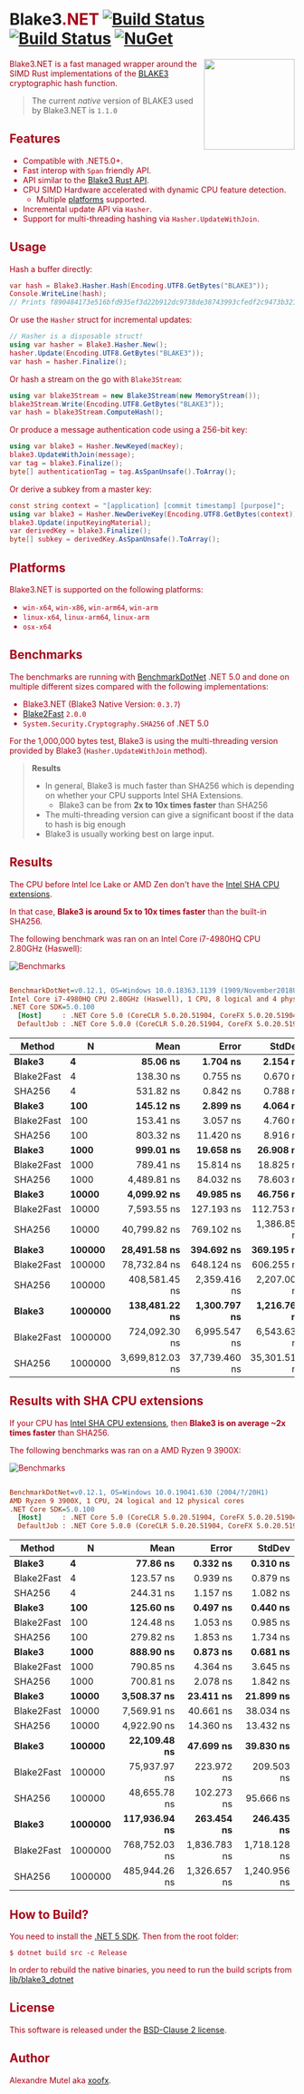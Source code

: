 # Blake3<font color="A80016">.NET</span> [![Build Status](https://github.com/xoofx/Blake3.NET/workflows/managed/badge.svg?branch=master)](https://github.com/xoofx/Blake3.NET/actions) [![Build Status](https://github.com/xoofx/Blake3.NET/workflows/native/badge.svg?branch=master)](https://github.com/xoofx/Blake3.NET/actions) [![NuGet](https://img.shields.io/nuget/v/Blake3.svg)](https://www.nuget.org/packages/Blake3/)

<img align="right" width="160px" height="160px" src="img/logo.png">

Blake3.NET is a fast managed wrapper around the SIMD Rust implementations of the [BLAKE3](https://github.com/BLAKE3-team/BLAKE3) cryptographic hash function.

> The current _native_ version of BLAKE3 used by Blake3.NET is `1.1.0`

## Features

- Compatible with .NET5.0+.
- Fast interop with `Span` friendly API.
- API similar to the [Blake3 Rust API](https://docs.rs/blake3/0.3.7/blake3/).
- CPU SIMD Hardware accelerated with dynamic CPU feature detection.
  - Multiple [platforms](#platforms) supported.
- Incremental update API via `Hasher`.
- Support for multi-threading hashing via `Hasher.UpdateWithJoin`.

## Usage

Hash a buffer directly:

```c#
var hash = Blake3.Hasher.Hash(Encoding.UTF8.GetBytes("BLAKE3"));
Console.WriteLine(hash);
// Prints f890484173e516bfd935ef3d22b912dc9738de38743993cfedf2c9473b3216a4
```

Or use the `Hasher` struct for incremental updates:

```c#
// Hasher is a disposable struct!
using var hasher = Blake3.Hasher.New();
hasher.Update(Encoding.UTF8.GetBytes("BLAKE3"));
var hash = hasher.Finalize();
```

Or hash a stream on the go with `Blake3Stream`:

```c#
using var blake3Stream = new Blake3Stream(new MemoryStream());
blake3Stream.Write(Encoding.UTF8.GetBytes("BLAKE3"));
var hash = blake3Stream.ComputeHash();
```

Or produce a message authentication code using a 256-bit key:

```c#
using var blake3 = Hasher.NewKeyed(macKey);
blake3.UpdateWithJoin(message);
var tag = blake3.Finalize();
byte[] authenticationTag = tag.AsSpanUnsafe().ToArray();
````

Or derive a subkey from a master key:

```c#
const string context = "[application] [commit timestamp] [purpose]";
using var blake3 = Hasher.NewDeriveKey(Encoding.UTF8.GetBytes(context));
blake3.Update(inputKeyingMaterial);
var derivedKey = blake3.Finalize();
byte[] subkey = derivedKey.AsSpanUnsafe().ToArray();
```

## Platforms

Blake3.NET is supported on the following platforms:

- `win-x64`, `win-x86`, `win-arm64`, `win-arm`
- `linux-x64`, `linux-arm64`, `linux-arm`
- `osx-x64`

## Benchmarks

The benchmarks are running with [BenchmarkDotNet](https://github.com/dotnet/BenchmarkDotNet/) .NET 5.0 and done on multiple different sizes compared with the following implementations:

- Blake3.NET (Blake3 Native Version: `0.3.7`)
- [Blake2Fast](https://github.com/saucecontrol/Blake2Fast) `2.0.0`
- `System.Security.Cryptography.SHA256` of .NET 5.0

For the 1,000,000 bytes test, Blake3 is using the multi-threading version provided by Blake3 (`Hasher.UpdateWithJoin` method).

> **Results**
>
> - In general, Blake3 is much faster than SHA256 which is depending on whether your CPU supports Intel SHA Extensions.
>   - Blake3 can be from **2x to 10x times faster** than SHA256
> - The multi-threading version can give a significant boost if the data to hash is big enough
> - Blake3 is usually working best on large input.

## Results

The CPU before Intel Ice Lake or AMD Zen don't have the [Intel SHA CPU extensions](https://en.wikipedia.org/wiki/Intel_SHA_extensions).

In that case, **Blake3 is around 5x to 10x times faster** than the built-in SHA256.

The following benchmark was ran on an Intel Core i7-4980HQ CPU 2.80GHz (Haswell):

![Benchmarks](img/benchmarks.png)

``` ini

BenchmarkDotNet=v0.12.1, OS=Windows 10.0.18363.1139 (1909/November2018Update/19H2)
Intel Core i7-4980HQ CPU 2.80GHz (Haswell), 1 CPU, 8 logical and 4 physical cores
.NET Core SDK=5.0.100
  [Host]     : .NET Core 5.0 (CoreCLR 5.0.20.51904, CoreFX 5.0.20.51904), X64 RyuJIT
  DefaultJob : .NET Core 5.0.0 (CoreCLR 5.0.20.51904, CoreFX 5.0.20.51904), X64 RyuJIT

```
|     Method |       N |            Mean |         Error |        StdDev |          Median |
|----------- |-------- |----------------:|--------------:|--------------:|----------------:|
|     **Blake3** |       **4** |        **85.06 ns** |      **1.704 ns** |      **2.154 ns** |        **83.55 ns** |
| Blake2Fast |       4 |       138.30 ns |      0.755 ns |      0.670 ns |       138.36 ns |
|     SHA256 |       4 |       531.82 ns |      0.842 ns |      0.788 ns |       531.85 ns |
|     **Blake3** |     **100** |       **145.12 ns** |      **2.899 ns** |      **4.064 ns** |       **142.56 ns** |
| Blake2Fast |     100 |       153.41 ns |      3.057 ns |      4.760 ns |       150.66 ns |
|     SHA256 |     100 |       803.32 ns |     11.420 ns |      8.916 ns |       797.37 ns |
|     **Blake3** |    **1000** |       **999.01 ns** |     **19.658 ns** |     **26.908 ns** |       **984.60 ns** |
| Blake2Fast |    1000 |       789.41 ns |     15.814 ns |     18.825 ns |       784.82 ns |
|     SHA256 |    1000 |     4,489.81 ns |     84.032 ns |     78.603 ns |     4,525.27 ns |
|     **Blake3** |   **10000** |     **4,099.92 ns** |     **49.985 ns** |     **46.756 ns** |     **4,121.94 ns** |
| Blake2Fast |   10000 |     7,593.55 ns |    127.193 ns |    112.753 ns |     7,609.07 ns |
|     SHA256 |   10000 |    40,799.82 ns |    769.102 ns |  1,386.850 ns |    41,460.32 ns |
|     **Blake3** |  **100000** |    **28,491.58 ns** |    **394.692 ns** |    **369.195 ns** |    **28,498.05 ns** |
| Blake2Fast |  100000 |    78,732.84 ns |    648.124 ns |    606.255 ns |    78,887.56 ns |
|     SHA256 |  100000 |   408,581.45 ns |  2,359.416 ns |  2,207.000 ns |   409,059.91 ns |
|     **Blake3** | **1000000** |   **138,481.22 ns** |  **1,300.797 ns** |  **1,216.767 ns** |   **138,460.16 ns** |
| Blake2Fast | 1000000 |   724,092.30 ns |  6,995.547 ns |  6,543.639 ns |   720,115.33 ns |
|     SHA256 | 1000000 | 3,699,812.03 ns | 37,739.460 ns | 35,301.514 ns | 3,678,276.17 ns |

## Results with SHA CPU extensions

If your CPU has [Intel SHA CPU extensions](https://en.wikipedia.org/wiki/Intel_SHA_extensions), then **Blake3 is on average ~2x times faster** than SHA256.

The following benchmarks was ran on a AMD Ryzen 9 3900X:

![Benchmarks](img/benchmarks-sha-accelerated.png)

``` ini

BenchmarkDotNet=v0.12.1, OS=Windows 10.0.19041.630 (2004/?/20H1)
AMD Ryzen 9 3900X, 1 CPU, 24 logical and 12 physical cores
.NET Core SDK=5.0.100
  [Host]     : .NET Core 5.0 (CoreCLR 5.0.20.51904, CoreFX 5.0.20.51904), X64 RyuJIT
  DefaultJob : .NET Core 5.0.0 (CoreCLR 5.0.20.51904, CoreFX 5.0.20.51904), X64 RyuJIT


```
|     Method |       N |          Mean |        Error |       StdDev |
|----------- |-------- |--------------:|-------------:|-------------:|
|     **Blake3** |       **4** |      **77.86 ns** |     **0.332 ns** |     **0.310 ns** |
| Blake2Fast |       4 |     123.57 ns |     0.939 ns |     0.879 ns |
|     SHA256 |       4 |     244.31 ns |     1.157 ns |     1.082 ns |
|     **Blake3** |     **100** |     **125.60 ns** |     **0.497 ns** |     **0.440 ns** |
| Blake2Fast |     100 |     124.48 ns |     1.053 ns |     0.985 ns |
|     SHA256 |     100 |     279.82 ns |     1.853 ns |     1.734 ns |
|     **Blake3** |    **1000** |     **888.90 ns** |     **0.873 ns** |     **0.681 ns** |
| Blake2Fast |    1000 |     790.85 ns |     4.364 ns |     3.645 ns |
|     SHA256 |    1000 |     700.81 ns |     2.078 ns |     1.842 ns |
|     **Blake3** |   **10000** |   **3,508.37 ns** |    **23.411 ns** |    **21.899 ns** |
| Blake2Fast |   10000 |   7,569.91 ns |    40.661 ns |    38.034 ns |
|     SHA256 |   10000 |   4,922.90 ns |    14.360 ns |    13.432 ns |
|     **Blake3** |  **100000** |  **22,109.48 ns** |    **47.699 ns** |    **39.830 ns** |
| Blake2Fast |  100000 |  75,937.97 ns |   223.972 ns |   209.503 ns |
|     SHA256 |  100000 |  48,655.78 ns |   102.273 ns |    95.666 ns |
|     **Blake3** | **1000000** | **117,936.94 ns** |   **263.454 ns** |   **246.435 ns** |
| Blake2Fast | 1000000 | 768,752.03 ns | 1,836.783 ns | 1,718.128 ns |
|     SHA256 | 1000000 | 485,944.26 ns | 1,326.657 ns | 1,240.956 ns |

## How to Build?

You need to install the [.NET 5 SDK](https://dotnet.microsoft.com/download/dotnet/5.0). Then from the root folder:

```console
$ dotnet build src -c Release
```

In order to rebuild the native binaries, you need to run the build scripts from [lib/blake3_dotnet](lib/blake3_dotnet/readme.md)

## License

This software is released under the [BSD-Clause 2 license](https://opensource.org/licenses/BSD-2-Clause).

## Author

Alexandre Mutel aka [xoofx](http://xoofx.com).
